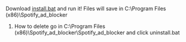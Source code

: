 Download [install.bat](https://github.com/Jevelin4k/Spotify_add_blocker/blob/main/install.bat) and run it!
Files will save in C:\Program Files (x86)\Spotify_ad_blocker

1. How to delete go in C:\Program Files (x86)\Spotify_ad_blocker\Spotify_ad_blocker and click uninstall.bat
